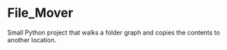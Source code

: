 # File_Mover

Small Python project that walks a folder graph and copies the contents to another location.